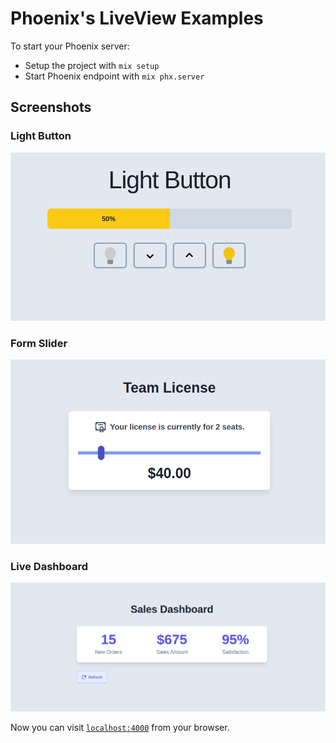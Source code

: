 # Phoenix's LiveView Examples

To start your Phoenix server:

  * Setup the project with `mix setup`
  * Start Phoenix endpoint with `mix phx.server`

## Screenshots

### Light Button
![Screenshot](/assets/static/screenshot.png)

### Form Slider
![Screenshot](/assets/static/slider.png)

### Live Dashboard
![Screenshot](/assets/static/dashboard.png)

Now you can visit [`localhost:4000`](http://localhost:4000) from your browser.

